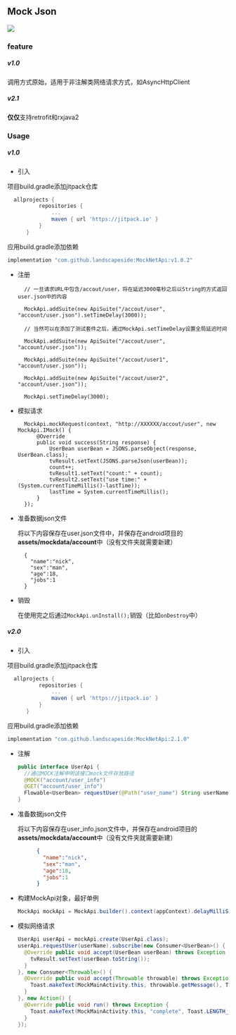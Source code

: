 Mock Json
----
[![](https://www.jitpack.io/v/landscapeside/MockNetApi.svg)](https://www.jitpack.io/#landscapeside/MockNetApi)

### feature
##### v1.0

调用方式原始，适用于非注解类网络请求方式，如AsyncHttpClient

##### v2.1

**仅仅**支持retrofit和rxjava2

### Usage

##### v1.0

* 引入

项目build.gradle添加jitpack仓库

  ```groovy
    allprojects {
    		repositories {
    			...
    			maven { url 'https://jitpack.io' }
    		}
    	}
  ```
应用build.gradle添加依赖

  ```groovy
  implementation "com.github.landscapeside:MockNetApi:v1.0.2"
  ```

* 注册

		// 一旦请求URL中包含/accout/user，将在延迟3000毫秒之后以String的方式返回user.json中的内容
	    
		MockApi.addSuite(new ApiSuite("/accout/user", "account/user.json").setTimeDelay(3000));
	
		// 当然可以在添加了测试套件之后，通过MockApi.setTimeDelay设置全局延迟时间
	
		MockApi.addSuite(new ApiSuite("/accout/user", "account/user.json"));
		
		MockApi.addSuite(new ApiSuite("/accout/user1", "account/user.json"));
		
		MockApi.addSuite(new ApiSuite("/accout/user2", "account/user.json"));
	
		MockApi.setTimeDelay(3000);

* 模拟请求

		MockApi.mockRequest(context, "http://XXXXXX/accout/user", new MockApi.IMock() {
            @Override
            public void success(String response) {
                UserBean userBean = JSONS.parseObject(response, UserBean.class);
                tvResult.setText(JSONS.parseJson(userBean));
                count++;
                tvResult1.setText("count:" + count);
                tvResult2.setText("use time:" + (System.currentTimeMillis()-lastTime));
                lastTime = System.currentTimeMillis();
            }
        });

* 准备数据json文件

	将以下内容保存在user.json文件中，并保存在android项目的**assets/mockdata/account**中（没有文件夹就需要新建）

		{
		  "name":"nick",
		  "sex":"man",
		  "age":18,
		  "jobs":1
		}

* 销毁

	在使用完之后通过`MockApi.unInstall();`销毁（比如`onDestroy`中）
	
##### v2.0

* 引入

项目build.gradle添加jitpack仓库

  ```groovy
    allprojects {
    		repositories {
    			...
    			maven { url 'https://jitpack.io' }
    		}
    	}
  ```
应用build.gradle添加依赖

  ```groovy
  implementation "com.github.landscapeside:MockNetApi:2.1.0"
  ```
  
* 注解

  ```java
  public interface UserApi {
    //通过MOCK注解申明该接口mock文件存放路径
    @MOCK("account/user_info")
    @GET("account/user_info")
    Flowable<UserBean> requestUser(@Path("user_name") String userName);
  }
  ```
* 准备数据json文件

	将以下内容保存在user_info.json文件中，并保存在android项目的**assets/mockdata/account**中（没有文件夹就需要新建）

  ```json
		{
		  "name":"nick",
		  "sex":"man",
		  "age":18,
		  "jobs":1
		}
  ```
  
* 构建MockApi对象，最好单例
  ```java
  MockApi mockApi = MockApi.builder().context(appContext).delayMilliSeconds(3000).build();
  ```

* 模拟网络请求

  ```java
  UserApi userApi = mockApi.create(UserApi.class);
  userApi.requestUser(userName).subscribe(new Consumer<UserBean>() {
    @Override public void accept(UserBean userBean) throws Exception {
      tvResult.setText(userBean.toString());
    }
  }, new Consumer<Throwable>() {
    @Override public void accept(Throwable throwable) throws Exception {
      Toast.makeText(MockMainActivity.this, throwable.getMessage(), Toast.LENGTH_LONG).show();
    }
  }, new Action() {
    @Override public void run() throws Exception {
      Toast.makeText(MockMainActivity.this, "complete", Toast.LENGTH_LONG).show();
    }
  });
  ```





